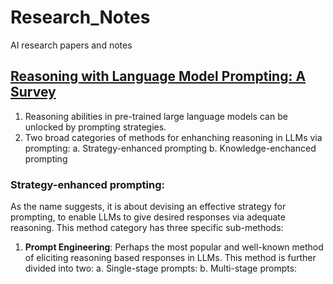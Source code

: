 # Research_Notes
AI research papers and notes

## [Reasoning with Language Model Prompting: A Survey](./Papers/LLM_Reasoning_by_Prompting_Survey_ACL_2023.pdf)
1. Reasoning abilities in pre-trained large language models can be unlocked by prompting strategies.
2. Two broad categories of methods for enhanching reasoning in LLMs via prompting:
    a. Strategy-enhanced prompting
    b. Knowledge-enchanced prompting

### Strategy-enhanced prompting:
As the name suggests, it is about devising an effective strategy for prompting, to enable LLMs to give desired responses via adequate reasoning. This method category has three specific sub-methods:
1. **Prompt Engineering**: Perhaps the most popular and well-known method of eliciting reasoning based responses in LLMs. This method is further divided into two:
   a. Single-stage prompts:
   b. Multi-stage prompts: 
